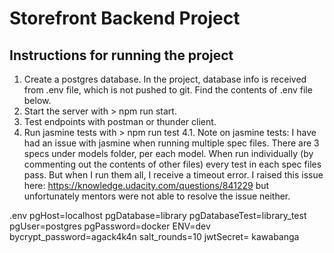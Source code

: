 # Storefront Backend Project

## Instructions for running the project

1. Create a postgres database. In the project, database info is received from .env file, which is not pushed to git. Find the contents of .env file below.
2. Start the server with > npm run start.
3. Test endpoints with postman or thunder client.
4. Run jasmine tests with > npm run test
    4.1. Note on jasmine tests: I have had an issue with jasmine when running multiple spec files. There are 3 specs under models folder, per each model. When run individually (by commenting out the contents of other files) every test in each spec files pass. But when I run them all, I receive a timeout error. I raised this issue here: https://knowledge.udacity.com/questions/841229 but unfortunately mentors were not able to resolve the issue neither.

.env
pgHost=localhost
pgDatabase=library
pgDatabaseTest=library_test
pgUser=postgres
pgPassword=docker
ENV=dev
bycrypt_password=agack4k4n
salt_rounds=10
jwtSecret= kawabanga